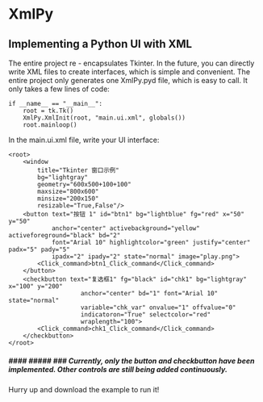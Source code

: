 # XmlPy
## Implementing a Python UI with XML
The entire project re - encapsulates Tkinter. In the future, you can directly write XML files to create interfaces, which is simple and convenient.
The entire project only generates one XmlPy.pyd file, which is easy to call. It only takes a few lines of code:
```
if __name__ == "__main__":
    root = tk.Tk()
    XmlPy.XmlInit(root, "main.ui.xml", globals())
    root.mainloop()
```
In the main.ui.xml file, write your UI interface:
```
<root>
    <window
        title="Tkinter 窗口示例"
        bg="lightgray"
        geometry="600x500+100+100"
        maxsize="800x600"
        minsize="200x150"
        resizable="True,False"/>
    <button text="按钮 1" id="btn1" bg="lightblue" fg="red" x="50" y="50" 
            anchor="center" activebackground="yellow" activeforeground="black" bd="2" 
            font="Arial 10" highlightcolor="green" justify="center" padx="5" pady="5" 
            ipadx="2" ipady="2" state="normal" image="play.png">
        <Click_command>btn1_Click_command</Click_command>
    </button>
    <checkbutton text="复选框1" fg="black" id="chk1" bg="lightgray" x="100" y="200"
                    anchor="center" bd="1" font="Arial 10" state="normal" 
                    variable="chk_var" onvalue="1" offvalue="0" 
                    indicatoron="True" selectcolor="red" 
                    wraplength="100">
        <Click_command>chk1_Click_command</Click_command>
    </checkbutton>
</root>
```
##### #### ##### ### Currently, only the button and checkbutton have been implemented. Other controls are still being added continuously.
Hurry up and download the example to run it!
